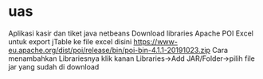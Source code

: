 # uas
Aplikasi kasir dan tiket java netbeans
Download libraries Apache POI Excel untuk export jTable ke file excel disini https://www-eu.apache.org/dist/poi/release/bin/poi-bin-4.1.1-20191023.zip
Cara menambahkan Librariesnya klik kanan Libraries->Add JAR/Folder->pilih file jar yang sudah di download
